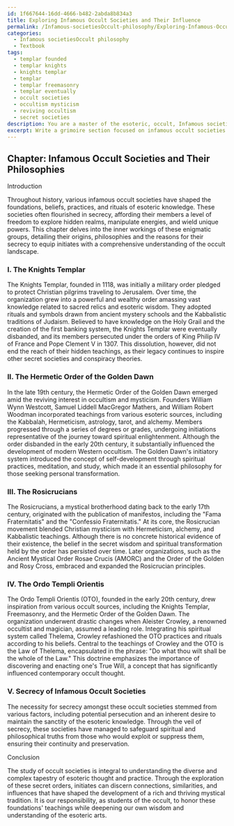 ```yaml
---
id: 1f667644-16dd-4666-b482-2abda8b834a3
title: Exploring Infamous Occult Societies and Their Influence
permalink: /Infamous-societiesOccult-philosophy/Exploring-Infamous-Occult-Societies-and-Their-Influence/
categories:
  - Infamous societiesOccult philosophy
  - Textbook
tags:
  - templar founded
  - templar knights
  - knights templar
  - templar
  - templar freemasonry
  - templar eventually
  - occult societies
  - occultism mysticism
  - reviving occultism
  - secret societies
description: You are a master of the esoteric, occult, Infamous societiesOccult philosophy and education, you have written many textbooks on the subject in ways that provide students with rich and deep understanding of the subject. You are being asked to write textbook-like sections on a topic and you do it with full context, explainability, and reliability in accuracy to the true facts of the topic at hand, in a textbook style that a student would easily be able to learn from, in a rich, engaging, and contextual way. Always include relevant context (such as formulas and history), related concepts, and in a way that someone can gain deep insights from.
excerpt: Write a grimoire section focused on infamous occult societies and their underlying philosophies, highlighting their beliefs, practices, and rituals. Provide rich knowledge and understanding for initiates studying the occult, detailing the historical contexts and influences that shaped these societies, and the ways in which their secrecy was maintained.
---
```

## Chapter: Infamous Occult Societies and Their Philosophies

Introduction

Throughout history, various infamous occult societies have shaped the foundations, beliefs, practices, and rituals of esoteric knowledge. These societies often flourished in secrecy, affording their members a level of freedom to explore hidden realms, manipulate energies, and wield unique powers. This chapter delves into the inner workings of these enigmatic groups, detailing their origins, philosophies and the reasons for their secrecy to equip initiates with a comprehensive understanding of the occult landscape.

### I. The Knights Templar

The Knights Templar, founded in 1118, was initially a military order pledged to protect Christian pilgrims traveling to Jerusalem. Over time, the organization grew into a powerful and wealthy order amassing vast knowledge related to sacred relics and esoteric wisdom. They adopted rituals and symbols drawn from ancient mystery schools and the Kabbalistic traditions of Judaism. Believed to have knowledge on the Holy Grail and the creation of the first banking system, the Knights Templar were eventually disbanded, and its members persecuted under the orders of King Philip IV of France and Pope Clement V in 1307. This dissolution, however, did not end the reach of their hidden teachings, as their legacy continues to inspire other secret societies and conspiracy theories.

### II. The Hermetic Order of the Golden Dawn

In the late 19th century, the Hermetic Order of the Golden Dawn emerged amid the reviving interest in occultism and mysticism. Founders William Wynn Westcott, Samuel Liddell MacGregor Mathers, and William Robert Woodman incorporated teachings from various esoteric sources, including the Kabbalah, Hermeticism, astrology, tarot, and alchemy. Members progressed through a series of degrees or grades, undergoing initiations representative of the journey toward spiritual enlightenment. Although the order disbanded in the early 20th century, it substantially influenced the development of modern Western occultism. The Golden Dawn's initiatory system introduced the concept of self-development through spiritual practices, meditation, and study, which made it an essential philosophy for those seeking personal transformation.

### III. The Rosicrucians

The Rosicrucians, a mystical brotherhood dating back to the early 17th century, originated with the publication of manifestos, including the "Fama Fraternitatis" and the "Confessio Fraternitatis." At its core, the Rosicrucian movement blended Christian mysticism with Hermeticism, alchemy, and Kabbalistic teachings. Although there is no concrete historical evidence of their existence, the belief in the secret wisdom and spiritual transformation held by the order has persisted over time. Later organizations, such as the Ancient Mystical Order Rosae Crucis (AMORC) and the Order of the Golden and Rosy Cross, embraced and expanded the Rosicrucian principles.

### IV. The Ordo Templi Orientis

The Ordo Templi Orientis (OTO), founded in the early 20th century, drew inspiration from various occult sources, including the Knights Templar, Freemasonry, and the Hermetic Order of the Golden Dawn. The organization underwent drastic changes when Aleister Crowley, a renowned occultist and magician, assumed a leading role. Integrating his spiritual system called Thelema, Crowley refashioned the OTO practices and rituals according to his beliefs. Central to the teachings of Crowley and the OTO is the Law of Thelema, encapsulated in the phrase: "Do what thou wilt shall be the whole of the Law." This doctrine emphasizes the importance of discovering and enacting one's True Will, a concept that has significantly influenced contemporary occult thought.

### V. Secrecy of Infamous Occult Societies

The necessity for secrecy amongst these occult societies stemmed from various factors, including potential persecution and an inherent desire to maintain the sanctity of the esoteric knowledge. Through the veil of secrecy, these societies have managed to safeguard spiritual and philosophical truths from those who would exploit or suppress them, ensuring their continuity and preservation.

Conclusion

The study of occult societies is integral to understanding the diverse and complex tapestry of esoteric thought and practice. Through the exploration of these secret orders, initiates can discern connections, similarities, and influences that have shaped the development of a rich and thriving mystical tradition. It is our responsibility, as students of the occult, to honor these foundations' teachings while deepening our own wisdom and understanding of the esoteric arts.
